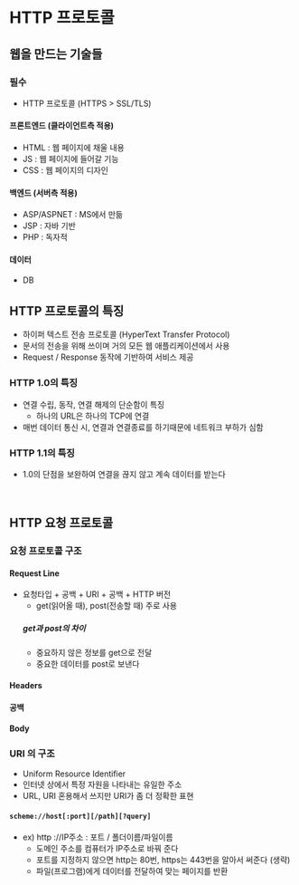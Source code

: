# HTTP 프로토콜
## 웹을 만드는 기술들
### 필수
- HTTP 프로토콜 (HTTPS > SSL/TLS)

#### 프론트엔드 (클라이언트측 적용)
- HTML : 웹 페이지에 채울 내용
- JS : 웹 페이지에 들어갈 기능
- CSS : 웹 페이지의 디자인

#### 백엔드 (서버측 적용)
- ASP/ASPNET : MS에서 만듦
- JSP : 자바 기반
- PHP : 독자적

#### 데이터
- DB

## HTTP 프로토콜의 특징
- 하이퍼 텍스트 전송 프로토콜 (HyperText Transfer Protocol)
- 문서의 전송을 위해 쓰이며 거의 모든 웹 애플리케이션에서 사용
- Request / Response 동작에 기반하여 서비스 제공

### HTTP 1.0의 특징
- 연결 수립, 동작, 연결 해제의 단순함이 특징
  - 하나의 URL은 하나의 TCP에 연결
- 매번 데이터 통신 시, 연결과 연결종료를 하기때문에 네트워크 부하가 심함

### HTTP 1.1의 특징
- 1.0의 단점을 보완하여 연결을 끊지 않고 계속 데이터를 받는다

<br>

## HTTP 요청 프로토콜
### 요청 프로토콜 구조
#### Request Line
- 요청타입 + 공백 + URI + 공백 + HTTP 버전
  - get(읽어올 때), post(전송할 때) 주로 사용
  ##### get과 post의 차이
  - 중요하지 않은 정보를 get으로 전달
  - 중요한 데이터를 post로 보낸다
#### Headers
#### 공백
#### Body

### URI 의 구조
- Uniform Resource Identifier
- 인터넷 상에서 특정 자원을 나타내는 유일한 주소
- URL, URI 혼용해서 쓰지만 URI가 좀 더 정확한 표현

#### `scheme://host[:port][/path][?query]`
- ex) http ://IP주소 : 포트 / 폴더이름/파일이름
  - 도메인 주소를 컴퓨터가 IP주소로 바꿔 준다
  - 포트를 지정하지 않으면 http는 80번, https는 443번을 알아서 써준다 (생략)
  - 파일(프로그램)에게 데이터를 전달하여 맞는 페이지를 반환